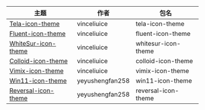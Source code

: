 | 主题 | 作者 | 包名 |
| --- | ---- | --- |
| [Tela-icon-theme](https://github.com/vinceliuice/Tela-icon-theme) | vinceliuice | tela-icon-theme |
| [Fluent-icon-theme](https://github.com/vinceliuice/Fluent-icon-theme) | vinceliuice | fluent-icon-theme |
| [WhiteSur-icon-theme](https://github.com/vinceliuice/WhiteSur-icon-theme) | vinceliuice | whitesur-icon-theme |
| [Colloid-icon-theme](https://github.com/vinceliuice/Colloid-icon-theme) | vinceliuice | colloid-icon-theme |
| [Vimix-icon-theme](https://github.com/vinceliuice/Vimix-icon-theme) | vinceliuice | vimix-icon-theme |
| [Win11-icon-theme](https://github.com/yeyushengfan258/Win11-icon-theme) | yeyushengfan258 | win11-icon-theme |
| [Reversal-icon-theme](https://github.com/yeyushengfan258/Reversal-icon-theme) | yeyushengfan258 | reversal-icon-theme |
